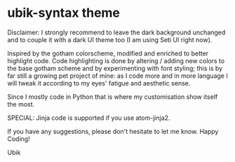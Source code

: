 # ubik-syntax theme

Disclaimer:
I strongly recommend to leave the dark background unchanged and to couple it with a
dark UI theme too (I am using Seti UI right now).

Inspired by the gotham colorscheme, modified and enriched to better highlight code.
Code highlighting is done by altering / adding new colors to the base gotham scheme
and by experimenting with font styling; this is by far still a growing pet project
of mine: as I code more and in more language I will tweak it according to my eyes'
fatigue and aesthetic sense.

Since I mostly code in Python  that is where my customisation show itself the most.

SPECIAL:
  Jinja code is supported if you use atom-jinja2.

If you have any suggestions, please don't hesitate to let me know.
Happy Coding!

Ubik
